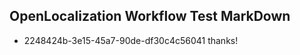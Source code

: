 ## OpenLocalization Workflow Test MarkDown
* 2248424b-3e15-45a7-90de-df30c4c56041 thanks!

<!--HONumber=Oct16_HO3-->


